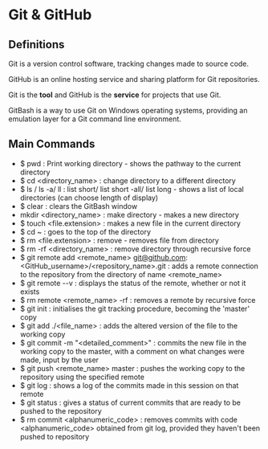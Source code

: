 # Git & GitHub

## Definitions

Git is a version control software, tracking changes made to source code.

GitHub is an online hosting service and sharing platform for Git repositories.

Git is the **tool** and GitHub is the **service** for projects that use Git.

GitBash is a way to use Git on Windows operating systems, providing an emulation layer for a Git command line environment.

## Main Commands

- $ pwd : Print working directory - shows the pathway to the current directory
- $ cd <directory_name> : change directory to a different directory
- $ ls / ls -a/ ll : list short/ list short -all/ list long - shows a list of local directories (can choose length of display)
- $ clear : clears the GitBash window
- mkdir <directory_name> : make directory <name> - makes a new directory
- $ touch <file.extension> : makes a new file in the current directory
- $ cd ~ : goes to the top of the directory
- $ rm <file.extension> : remove <file name> - removes file from directory
- $ rm -rf <directory_name> : remove directory through recursive force
- $ git remote add <remote_name> git@github.com:<GitHub_username>/<repository_name>.git : adds a remote connection to the repository from the directory of name <remote_name>
- $ git remote --v : displays the status of the remote, whether or not it exists
- $ rm remote <remote_name> -rf : removes a remote by recursive force
- $ git init : initialises the git tracking procedure, becoming the 'master' copy
- $ git add ./<file_name> : adds the altered version of the file to the working copy
- $ git commit -m "<detailed_comment>" : commits the new file in the working copy to the master, with a comment on what changes were made, input by the user
- $ git push <remote_name> master : pushes the working copy to the repository using the specified remote
- $ git log : shows a log of the commits made in this session on that remote
- $ git status : gives a status of current commits that are ready to be pushed to the repository
- $ rm commit <alphanumeric_code> : removes commits with code <alphanumeric_code> obtained from git log, provided they haven't been pushed to repository
